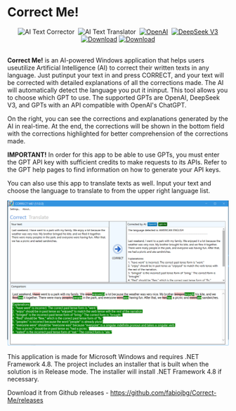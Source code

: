 # Correct Me! 

<div align="center" style="text-align: center;">
 <img alt="AI Text Corrector" src="https://img.shields.io/badge/AI-Text Corrector-blue?style=flat" />&nbsp;
 <img alt="AI Text Translator" src="https://img.shields.io/badge/AI-Text Translator-blue?style=flat" />&nbsp;
 <a href="https://www.openai.com" target="_blank"><img alt="OpenAI" src="https://img.shields.io/badge/Open-AI-blue?style=flat" /></a>&nbsp;
 <a href="https://www.deepseek.com" target="_blank"><img alt="DeepSeek V3" src="https://img.shields.io/badge/DeepSeek_V3-AI-blue?style=flat" /></a><br>
 <a href="https://github.com/fabiojbg/Correct-Me/releases/tag/1.1.0"><img alt="Download" src="https://img.shields.io/badge/Download-v1.1.0-green?style=flat" /></a>
 <a href="https://www.paypal.com/donate/?business=G47L9N4UW8C2C&no_recurring=1&item_name=Thank+you+%21%21%21&currency_code=USD"><img alt="Download" src="https://img.shields.io/badge/Buy_me_a_beer-👍  😊  👍-yellow?style=flat" /></a>
</div>
<br>

**Correct Me!** is an AI-powered Windows application that helps users useutilize Artificial Intelligence (AI) to correct their written texts in any language. Just putinput your text in and press CORRECT, and your text will be corrected with detailed explanations of all the corrections made. The AI will automatically detect the language you put it ininput. This tool allows you to choose which GPT to use. The supported GPTs are OpenAI, DeepSeek V3, and GPTs with an API compatible with OpenAI's ChatGPT.

On the right, you can see the corrections and explanations generated by the AI in real-time. At the end, the corrections will be shown in the bottom field with the corrections highlighted for better comprehension of the corrections made.

**IMPORTANT!** In order for this app to be able to use GPTs, you must enter the GPT API key with sufficient credits to make requests to its APIs. Refer to the GPT help pages to find information on how to generate your API keys.

You can also use this app to translate texts as well. Input your text and choose the language to translate to from the upper right language list.


![alt text](./Images/AppSample.png)

This application is made for Microsoft Windows and requires .NET Framework 4.8. The project includes an installer that is built when the solution is in Release mode. The installer will install .NET Framework 4.8 if necessary.

Download it from Github releases - https://github.com/fabiojbg/Correct-Me/releases



